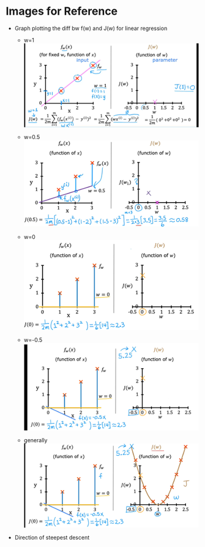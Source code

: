 # Images for Reference

- Graph plotting the diff bw f(w) and J(w) for linear regression
    - w=1
    ![alt text](image.png)

    - w=0.5
    ![alt text](image-1.png)

    - w=0
    ![alt text](image-2.png)

    - w=-0.5
    ![alt text](image-4.png)

    - generally
    ![alt text](image-5.png)

- Direction of steepest descent
    